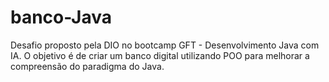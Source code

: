 # banco-Java
Desafio proposto pela DIO no bootcamp GFT - Desenvolvimento Java com IA. O objetivo é de criar um banco digital utilizando POO para melhorar a compreensão do paradigma do Java.
